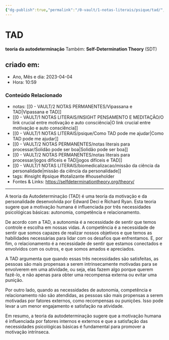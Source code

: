 ```yaml
---
{"dg-publish":true,"permalink":"/0-vault/1-notas-literais/psique/tad/","tags":["insight","psique","totalizante","householder"],"dgHomeLink":true,"dgShowLocalGraph":true,"dgShowFileTree":true,"dgEnableSearch":true,"noteIcon":""}
---
```


# TAD
**teoria da autodeterminação**
Também: **Self-Determination Theory** (SDT)

## criado em: 
-  Ano, Mês e dia: 2023-04-04
- Hora: 10:59

### Conteúdo Relacionado
- notas: [[0 - VAULT/2 NOTAS PERMANENTES/Vipassana e TAD\|Vipassana e TAD]]
- [[0 - VAULT/1 NOTAS LITERAIS/INSIGHT PENSAMENTO E MEDITAÇÃO/O link crucial entre motivação e auto consciência\|O link crucial entre motivação e auto consciência]]
- [[0 - VAULT/1 NOTAS LITERAIS/psique/Como TAD pode me ajudar\|Como TAD pode me ajudar]]
- [[0 - VAULT/2 NOTAS PERMANENTES/notas literais para processar/Solidão pode ser boa\|Solidão pode ser boa]]
- [[0 - VAULT/2 NOTAS PERMANENTES/notas literais para processar/jogos difíceis e TAD\|jogos difíceis e TAD]]
- [[0 - VAULT/1 NOTAS LITERAIS/biomedicalizacao/missão da ciência da personalidade\|missão da ciência da personalidade]]
- tags: #insight #psique #totalizante #householder 
- Fontes & Links: https://selfdeterminationtheory.org/theory/
---
A teoria da Autodeterminação (TAD) é uma teoria da motivação e da personalidade desenvolvida por Edward Deci e Richard Ryan. Esta teoria sugere que a motivação humana é influenciada por três necessidades psicológicas básicas: autonomia, competência e relacionamento.

De acordo com a TAD, a autonomia é a necessidade de sentir que temos controle e escolha em nossas vidas. A competência é a necessidade de sentir que somos capazes de realizar nossos objetivos e que temos as habilidades necessárias para lidar com os desafios que enfrentamos. E, por fim, o relacionamento é a necessidade de sentir que estamos conectados e envolvidos com os outros, e que somos amados e apreciados.

A TAD argumenta que quando essas três necessidades são satisfeitas, as pessoas são mais propensas a serem intrinsecamente motivadas para se envolverem em uma atividade, ou seja, elas fazem algo porque querem fazê-lo, e não apenas para obter uma recompensa externa ou evitar uma punição.

Por outro lado, quando as necessidades de autonomia, competência e relacionamento não são atendidas, as pessoas são mais propensas a serem motivadas por fatores externos, como recompensas ou punições. Isso pode levar a um menor engajamento e satisfação na atividade.

Em resumo, a teoria da autodeterminação sugere que a motivação humana é influenciada por fatores internos e externos e que a satisfação das necessidades psicológicas básicas é fundamental para promover a motivação intrínseca.